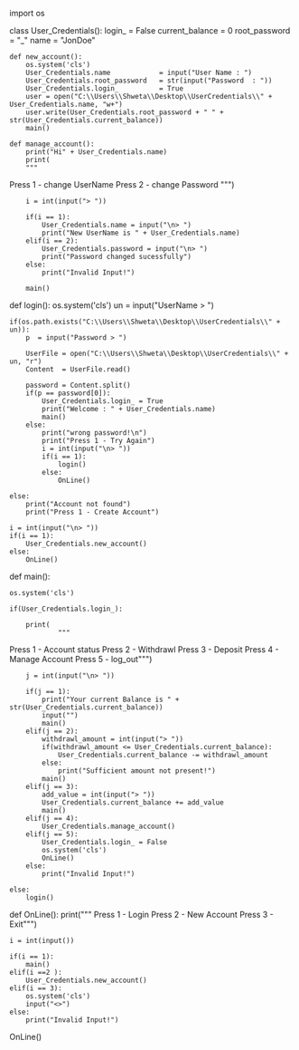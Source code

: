 import os


class User_Credentials():
    login_ = False
    current_balance = 0
    root_password = "_"
    name = "JonDoe"
    
    def new_account():
        os.system('cls')
        User_Credentials.name            = input("User Name : ")
        User_Credentials.root_password   = str(input("Password  : "))
        User_Credentials.login_          = True
        user = open("C:\\Users\\Shweta\\Desktop\\UserCredentials\\" + User_Credentials.name, "w+") 
        user.write(User_Credentials.root_password + " " + str(User_Credentials.current_balance))
        main()

    def manage_account():
        print("Hi" + User_Credentials.name)
        print(
        """
Press 1 - change UserName
Press 2 - change Password
        """)

        i = int(input("> "))

        if(i == 1):
            User_Credentials.name = input("\n> ")
            print("New UserName is " + User_Credentials.name)
        elif(i == 2):
            User_Credentials.password = input("\n> ")
            print("Password changed sucessfully")
        else:
            print("Invalid Input!")

        main()


def login():
    os.system('cls')
    un = input("UserName > ")

    if(os.path.exists("C:\\Users\\Shweta\\Desktop\\UserCredentials\\" + un)):
        p  = input("Password > ")

        UserFile = open("C:\\Users\\Shweta\\Desktop\\UserCredentials\\" + un, "r")
        Content  = UserFile.read()

        password = Content.split()
        if(p == password[0]):
            User_Credentials.login_ = True
            print("Welcome : " + User_Credentials.name)
            main()
        else:
            print("wrong password!\n")
            print("Press 1 - Try Again")
            i = int(input("\n> "))
            if(i == 1):
                login()
            else:
                OnLine()

    else:
        print("Account not found")
        print("Press 1 - Create Account")

    i = int(input("\n> "))
    if(i == 1):
        User_Credentials.new_account()
    else:
        OnLine()

def main():

    os.system('cls')

    if(User_Credentials.login_):
        
        print(
                """
Press 1 - Account status
Press 2 - Withdrawl
Press 3 - Deposit
Press 4 - Manage Account
Press 5 - log_out""")

        j = int(input("\n> "))

        if(j == 1):
            print("Your current Balance is " + str(User_Credentials.current_balance))
            input("")
            main()
        elif(j == 2):
            withdrawl_amount = int(input("> "))
            if(withdrawl_amount <= User_Credentials.current_balance):
                User_Credentials.current_balance -= withdrawl_amount
            else:
                print("Sufficient amount not present!")
            main()
        elif(j == 3):
            add_value = int(input("> ")) 
            User_Credentials.current_balance += add_value
            main()
        elif(j == 4):
            User_Credentials.manage_account()
        elif(j == 5):
            User_Credentials.login_ = False
            os.system('cls')
            OnLine()
        else:
            print("Invalid Input!")

    else:
        login()

def OnLine():
    print("""
Press 1 - Login
Press 2 - New Account
Press 3 - Exit""")

    i = int(input())

    if(i == 1):
        main()
    elif(i ==2 ):
        User_Credentials.new_account()
    elif(i == 3):
        os.system('cls')
        input("<>")
    else:
        print("Invalid Input!")

OnLine()
